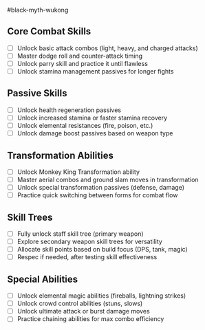 #black-myth-wukong
## Core Combat Skills  
- [ ] Unlock basic attack combos (light, heavy, and charged attacks)  
- [ ] Master dodge roll and counter-attack timing  
- [ ] Unlock parry skill and practice it until flawless  
- [ ] Unlock stamina management passives for longer fights  

## Passive Skills  
- [ ] Unlock health regeneration passives  
- [ ] Unlock increased stamina or faster stamina recovery  
- [ ] Unlock elemental resistances (fire, poison, etc.)  
- [ ] Unlock damage boost passives based on weapon type  

## Transformation Abilities  
- [ ] Unlock Monkey King Transformation ability  
- [ ] Master aerial combos and ground slam moves in transformation  
- [ ] Unlock special transformation passives (defense, damage)  
- [ ] Practice quick switching between forms for combat flow  

## Skill Trees  
- [ ] Fully unlock staff skill tree (primary weapon)  
- [ ] Explore secondary weapon skill trees for versatility  
- [ ] Allocate skill points based on build focus (DPS, tank, magic)  
- [ ] Respec if needed, after testing skill effectiveness  

## Special Abilities  
- [ ] Unlock elemental magic abilities (fireballs, lightning strikes)  
- [ ] Unlock crowd control abilities (stuns, slows)  
- [ ] Unlock ultimate attack or burst damage moves  
- [ ] Practice chaining abilities for max combo efficiency  
